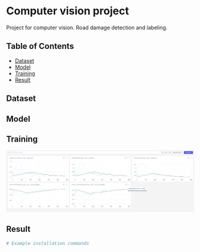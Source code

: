 # Computer vision project
Project for computer vision. Road damage detection and labeling.



## Table of Contents
- [Dataset](#Dataset)
- [Model](#Model)
- [Training](#Training)
- [Result](#Result)

## Dataset


## Model

## Training

![Training](./training.png)

## Result

```bash
# Example installation commands

